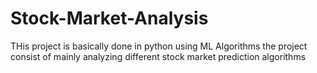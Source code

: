 # Stock-Market-Analysis
THis project is basically done in python using ML Algorithms the project consist of mainly analyzing different stock market prediction algorithms
